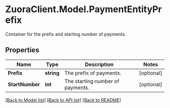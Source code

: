 # ZuoraClient.Model.PaymentEntityPrefix
Container for the prefix and starting number of payments. 

## Properties

Name | Type | Description | Notes
------------ | ------------- | ------------- | -------------
**Prefix** | **string** | The prefix of payments.  | [optional] 
**StartNumber** | **int** | The starting number of payments.  | [optional] 

[[Back to Model list]](../README.md#documentation-for-models) [[Back to API list]](../README.md#documentation-for-api-endpoints) [[Back to README]](../README.md)

